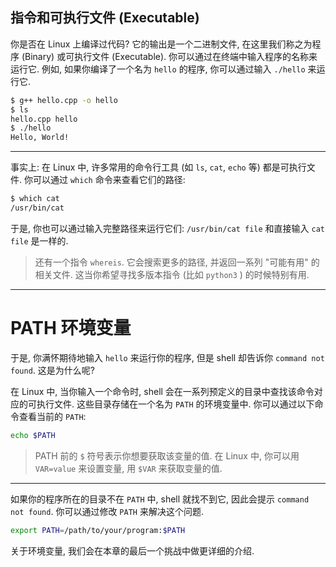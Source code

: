 ## 指令和可执行文件 (Executable)

你是否在 Linux 上编译过代码? 它的输出是一个二进制文件, 在这里我们称之为程序 (Binary) 或可执行文件 (Executable). 你可以通过在终端中输入程序的名称来运行它. 例如, 如果你编译了一个名为 `hello` 的程序, 你可以通过输入 `./hello` 来运行它.

```bash
$ g++ hello.cpp -o hello
$ ls
hello.cpp hello
$ ./hello
Hello, World!
```

---

事实上: 在 Linux 中, 许多常用的命令行工具 (如 `ls`, `cat`, `echo` 等) 都是可执行文件. 你可以通过 `which` 命令来查看它们的路径:

```bash
$ which cat
/usr/bin/cat
```

于是, 你也可以通过输入完整路径来运行它们: `/usr/bin/cat file` 和直接输入 `cat file` 是一样的.


> 还有一个指令 `whereis`. 它会搜索更多的路径, 并返回一系列 "可能有用" 的相关文件. 这当你希望寻找多版本指令 (比如 `python3` ) 的时候特别有用.

---

# PATH 环境变量

于是, 你满怀期待地输入 `hello` 来运行你的程序, 但是 shell 却告诉你 `command not found`. 这是为什么呢?

在 Linux 中, 当你输入一个命令时, shell 会在一系列预定义的目录中查找该命令对应的可执行文件. 这些目录存储在一个名为 `PATH` 的环境变量中. 你可以通过以下命令查看当前的 `PATH`:

```bash
echo $PATH
```

> PATH 前的 `$` 符号表示你想要获取该变量的值. 在 Linux 中, 你可以用 `VAR=value` 来设置变量, 用 `$VAR` 来获取变量的值.

---

如果你的程序所在的目录不在 `PATH` 中, shell 就找不到它, 因此会提示 `command not found`. 你可以通过修改 `PATH` 来解决这个问题.

```bash
export PATH=/path/to/your/program:$PATH
```

关于环境变量, 我们会在本章的最后一个挑战中做更详细的介绍.